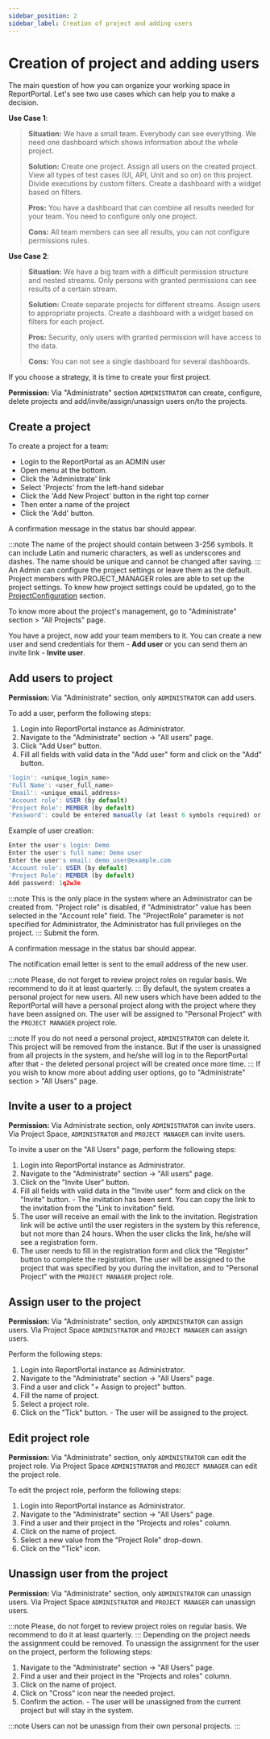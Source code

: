 ```yaml
---
sidebar_position: 2
sidebar_label: Creation of project and adding users
---
```


# Creation of project and adding users

The main question of how you can organize your working space in ReportPortal. 
Let's see two use cases which can help you to make a decision.

**Use Case 1**: 
>
> **Situation:** We have a small team. Everybody can see everything. We need one dashboard which shows information about the whole project.
>
> **Solution:** Create one project. Assign all users on the created project. View all types of test cases (UI, API, Unit and so on) on this project. Divide executions by custom filters. Create a dashboard with a widget based on filters.
>
> **Pros:** You have a dashboard that can combine all results needed for your team. You need to configure only one project.
>
> **Cons:** All team members can see all results, you can not configure permissions rules.



**Use Case 2**: 
>
> **Situation:** We have a big team with a difficult permission structure and nested streams. Only persons with granted permissions can see results of a certain stream. 
>
> **Solution:** Create separate projects for different streams. Assign users to appropriate projects. Create a dashboard with a widget based on filters for each project.
>
> **Pros:** Security, only users with granted permission will have access to the data.
>
> **Cons:** You can not see a single dashboard for several dashboards. 

If you choose a strategy, it is time to create your first project.

**Permission:**
Via "Administrate" section `ADMINISTRATOR` can create, configure, delete projects and add/invite/assign/unassign users on/to the projects. 

## Create a project

To create a project for a team:
* Login to the ReportPortal as an ADMIN user
* Open menu at the bottom.
* Click the 'Administrate' link 
* Select 'Projects' from the left-hand sidebar
* Click the 'Add New Project' button in the right top corner
* Then enter a name of the project
* Click the 'Add' button.

A confirmation message in the status bar should appear.

:::note
The name of the project should contain between 3-256 symbols. 
It can include Latin and numeric characters, as well as underscores and dashes. 
The name should be unique and cannot be changed after saving.
:::
An Admin can configure the project settings or leave them as the default. 
Project members with PROJECT_MANAGER roles are able to set up the project settings.
To know how project settings could be updated, go to the [ProjectConfiguration](/configuration/ProjectConfiguration) section.

To know more about the project's management, go to "Administrate" section > "All Projects" page.

You have a project, now add your team members to it.  You can create a new user and send credentials for them - **Add user** or you can send them an invite link - **Invite user**.

## Add users to project

**Permission:**
Via "Administrate" section, only `ADMINISTRATOR` can add users.

To add a user, perform the following steps:

1. Login into ReportPortal instance as Administrator.
2. Navigate to the "Administrate" section -\> "All users" page.
3. Click "Add User" button.
4. Fill all fields with valid data in the "Add user" form and click on the "Add" button.

```javascript
'login': <unique_login_name>
'Full Name': <user_full_name>
'Email': <unique_email_address>
'Account role': USER (by default)
'Project Role': MEMBER (by default)
'Password': could be entered manually (at least 6 symbols required) or generated via the link under the field.
```

Example of user creation:

```javascript
Enter the user's login: Demo
Enter the user's full name: Demo user
Enter the user's email: demo_user@example.com
'Account role': USER (by default)
'Project Role': MEMBER (by default)
Add password: 1q2w3e 
```

:::note
This is the only place in the system where an Administrator can be created
from. "Project role" is disabled, if "Administrator" value has been selected in the "Account role" field. The "ProjectRole" parameter is not specified for
Administrator, the Administrator has full privileges on the project.
:::
Submit the form.

A confirmation message in the status bar should appear.

The notification email letter is sent to the email address of the new user.

:::note
Please, do not forget to review project roles on regular basis. We recommend to do it at least quarterly.
:::
By default, the system creates a personal project for new users. All new users which have been added to the ReportPortal will have a personal project along with the project where they have been assigned on. The user will be assigned to  "Personal Project" with the `PROJECT MANAGER` project role.

:::note
If you do not need a personal project, `ADMINISTRATOR` can delete it. This project will be removed from the instance. But if the user is unassigned from all projects in the system, and he/she will log in to the ReportPortal after that - the deleted personal project will be created once more time.
:::
If you wish to know more about adding user options, go to "Administrate" section > "All Users" page.

## Invite a user to a project
**Permission:**
Via Administrate section, only `ADMINISTRATOR` can invite users.
Via Project Space, `ADMINISTRATOR` and `PROJECT MANAGER` can invite users.

To invite a user on the "All Users" page, perform the following steps:

1. Login into ReportPortal instance as Administrator.
2. Navigate to the "Administrate" section -\> "All users" page.
3. Click on the "Invite User" button.
4. Fill all fields with valid data in the "Invite user" form and click on the "Invite" button. - The invitation
   has been sent. You can copy the link to the invitation from the "Link to
   invitation" field.
5. The user will receive an email with the link to the invitation. Registration
   link will be active until the user registers in the system by this reference,
   but not more than 24 hours. When the user clicks the link, he/she will see a registration form.
6. The user needs to fill in the registration form and click the "Register" button to complete the registration.
   The user will be assigned to the project that was specified by you during the invitation,
   and to "Personal Project" with the `PROJECT MANAGER` project role.

## Assign user to the project

**Permission:**
Via "Administrate" section, only `ADMINISTRATOR` can assign users.
Via Project Space `ADMINISTRATOR` and `PROJECT MANAGER` can assign users.

Perform the following steps:

1. Login into ReportPortal instance as Administrator.
2. Navigate to the "Administrate" section -\> "All Users" page.
3. Find a user and click "+ Assign to project" button.
4. Fill the name of project.
5. Select a project role.
6. Click on the "Tick" button. - The user will be assigned to the project.

## Edit project role

**Permission:**
Via "Administrate" section, only `ADMINISTRATOR` can edit the project role.
Via Project Space `ADMINISTRATOR` and `PROJECT MANAGER` can edit the project role.

To edit the project role, perform the following steps:

1. Login into ReportPortal instance as Administrator.
2. Navigate to the "Administrate" section -\> "All Users" page.
3. Find a user and their project in the "Projects and roles" column.
4. Click on the name of project.
5. Select a new value from the "Project Role" drop-down.
6. Click on the "Tick" icon.

## Unassign user from the project

**Permission:**
Via "Administrate" section, only `ADMINISTRATOR` can unassign users.
Via Project Space `ADMINISTRATOR` and `PROJECT MANAGER` can unassign users.

:::note
Please, do not forget to review project roles on regular basis. We recommend to do it at least quarterly.
:::
Depending on the project needs the assignment could be removed. 
To unassign the assignment for the user on the project, perform the following steps:

1. Navigate to the "Administrate" section -\> "All Users" page.
2. Find a user and their project in the "Projects and roles" column.
3. Click on the name of project.
4. Click on "Cross" icon near the needed project.
5. Confirm the action. - The user will be unassigned from the current project but will stay in the system.

:::note
Users can not be unassign from their own personal projects.
:::
